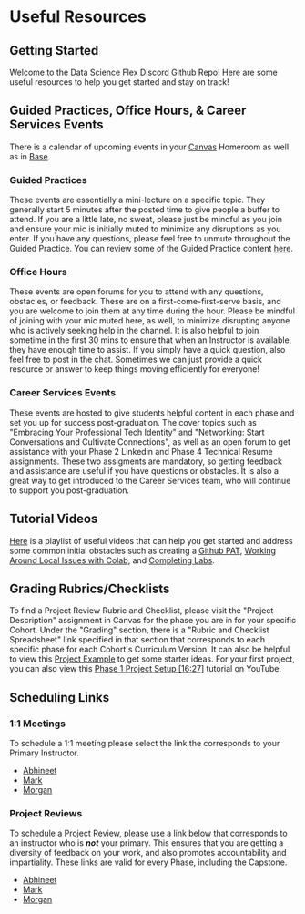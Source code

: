 # Useful Resources

## Getting Started
Welcome to the Data Science Flex Discord Github Repo! Here are some useful resources to help you get started and stay on track!


## Guided Practices, Office Hours, & Career Services Events
There is a calendar of upcoming events in your [Canvas](https://learning.flatironschool.com/) Homeroom as well as in [Base](https://base.flatironschool.com/events). 

### Guided Practices
These events are essentially a mini-lecture on a specific topic. They generally start 5 minutes after the posted time to give people a buffer to attend. If you are a little late, no sweat, please just be mindful as you join and ensure your mic is initially muted to minimize any disruptions as you enter. If you have any questions, please feel free to unmute throughout the Guided Practice. You can review some of the Guided Practice content [here](https://github.com/mark-barbour/ds-flex). 

### Office Hours
These events are open forums for you to attend with any questions, obstacles, or feedback. These are on a first-come-first-serve basis, and you are welcome to join them at any time during the hour. Please be mindful of joining with your mic muted here, as well, to minimize disrupting anyone who is actively seeking help in the channel. It is also helpful to join sometime in the first 30 mins to ensure that when an Instructor is available, they have enough time to assist. If you simply have a quick question, also feel free to post in the chat. Sometimes we can just provide a quick resource or answer to keep things moving efficiently for everyone!

### Career Services Events
These events are hosted to give students helpful content in each phase and set you up for success post-graduation. The cover topics such as "Embracing Your Professional Tech Identity" and "Networking: Start Conversations and Cultivate Connections", as well as an open forum to get assistance with your Phase 2 Linkedin and Phase 4 Technical Resume assignments. These two assigments are mandatory, so getting feedback and assistance are useful if you have questions or obstacles. It is also a great way to get introduced to the Career Services team, who will continue to support you post-graduation.

## Tutorial Videos
[Here](https://youtube.com/playlist?list=PLyegY76QmnvYTTdLuX4JF7Vq6kKFTxm8a&si=49g1uOeZoFJV7v2b) is a playlist of useful videos that can help you get started and address some common initial obstacles such as creating a [Github PAT](https://youtu.be/AAsrZcV45d8?si=GrvyRcD34DLzErMW), [Working Around Local Issues with Colab](https://youtu.be/bLURfkSXnGw?si=MdWrhaJbPdfnqCG0), and [Completing Labs](https://youtu.be/iW1wgOx4t1o?si=xcqXrIoj_HSed1Gp).

## Grading Rubrics/Checklists
To find a Project Review Rubric and Checklist, please visit the "Project Description" assignment in Canvas for the phase you are in for your specific Cohort. Under the "Grading" section, there is a "Rubric and Checklist Spreadsheet" link specified in that section that corresponds to each specific phase for each Cohort's Curriculum Version. It can also be helpful to view this [Project Example](https://github.com/learn-co-curriculum/dsc-project-template/tree/example-mvp) to get some starter ideas. For your first project, you can also view this [Phase 1 Project Setup [16:27]](https://youtu.be/xOoCd5VBzXw?si=kOL0GbK4s9vsbZz0) tutorial on YouTube.

## Scheduling Links
### 1:1 Meetings
To schedule a 1:1 meeting please select the link the corresponds to your Primary Instructor.
 * [Abhineet](https://go.oncehub.com/Abhineetweekly)
 * [Mark](https://go.oncehub.com/FlexBookingsMark)
 * [Morgan](https://go.oncehub.com/1on1withMorgan)

### Project Reviews
To schedule a Project Review, please use a link below that corresponds to an instructor who is ***not*** your primary. This ensures that you are getting a diversity of feedback on your work, and also promotes accountability and impartiality. These links are valid for every Phase, including the Capstone. 
 * [Abhineet](https://go.oncehub.com/AbhineetProjectAssessment)
 * [Mark](https://go.oncehub.com/ODSProjectReviewMark)
 * [Morgan](https://go.oncehub.com/projectreviewmorgan)